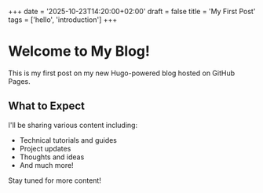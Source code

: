 +++
date = '2025-10-23T14:20:00+02:00'
draft = false
title = 'My First Post'
tags = ['hello', 'introduction']
+++

# Welcome to My Blog!

This is my first post on my new Hugo-powered blog hosted on GitHub Pages.

## What to Expect

I'll be sharing various content including:

- Technical tutorials and guides
- Project updates
- Thoughts and ideas
- And much more!

Stay tuned for more content!
